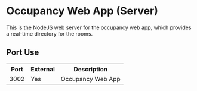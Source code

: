 # Occupancy Web App (Server)

This is the NodeJS web server for the occupancy web app, 
which provides a real-time directory for the rooms.



## Port Use

<table>
    <tr>
        <th>Port</th>
        <th>External</th>
        <th>Description</th>
    </tr>
    <tr>
        <td>3002</td> <td>Yes</td> <td>Occupancy Web App</td>
    </tr>
</table>


